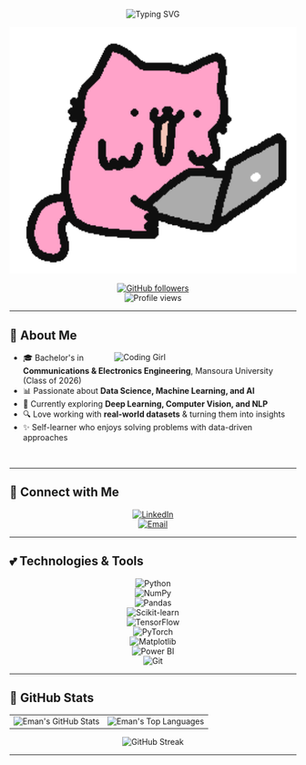 <p align="center">
  <img src="https://readme-typing-svg.herokuapp.com?font=Comic+Sans+MS&size=28&duration=3000&pause=1000&color=FF69B4&center=true&vCenter=true&width=600&lines=Hey+there%2C+I'm+Eman+Sameh!+🌸;Data+Science+Enthusiast+📊;Machine+Learning+Explorer+🤖;AI+Dreamer+✨;Always+Learning+📚" alt="Typing SVG" />
</p>

<p align="center">
  <img src="https://raw.githubusercontent.com/eman-sameh/eman-sameh/main/Cat%20Wow%20GIF%20by%20sillynub.gif" alt="Girly Banner" width="800"/>
</p>

<div align="center">

[![GitHub followers](https://img.shields.io/github/followers/eman-sameh?style=social&label=Follow)](https://github.com/eman-sameh)  
![Profile views](https://komarev.com/ghpvc/?username=eman-sameh&style=flat&label=Views&color=FF69B4)

</div>

---

## 🌷 About Me  

<img align="right" alt="Coding Girl" width="320" src="https://media.giphy.com/media/coxQHKASG60HrHtvkt/giphy.gif">

- 🎓 Bachelor's in **Communications & Electronics Engineering**, Mansoura University (Class of 2026)  
- 📊 Passionate about **Data Science, Machine Learning, and AI**  
- 🌱 Currently exploring **Deep Learning, Computer Vision, and NLP**  
- 🔍 Love working with **real-world datasets** & turning them into insights  
- ✨ Self-learner who enjoys solving problems with data-driven approaches  

<br clear="both"/>

---

## 🌸 Connect with Me  

<div align="center">

[![LinkedIn](https://img.shields.io/badge/LinkedIn-FFB6C1?style=for-the-badge&logo=linkedin&logoColor=black)](https://www.linkedin.com/)  
[![Email](https://img.shields.io/badge/Email-Contact%20me-FFB6C1?style=for-the-badge&logo=gmail&logoColor=black)](mailto:your-email@gmail.com)

</div>

---

## 💕 Technologies & Tools  

<div align="center">

![Python](https://img.shields.io/badge/-Python-FF69B4?style=for-the-badge&logo=python&logoColor=white)  
![NumPy](https://img.shields.io/badge/-NumPy-FF69B4?style=for-the-badge&logo=numpy&logoColor=white)  
![Pandas](https://img.shields.io/badge/-Pandas-FF69B4?style=for-the-badge&logo=pandas&logoColor=white)  
![Scikit-learn](https://img.shields.io/badge/-ScikitLearn-FF69B4?style=for-the-badge&logo=scikitlearn&logoColor=white)  
![TensorFlow](https://img.shields.io/badge/-TensorFlow-FF69B4?style=for-the-badge&logo=tensorflow&logoColor=white)  
![PyTorch](https://img.shields.io/badge/-PyTorch-FF69B4?style=for-the-badge&logo=pytorch&logoColor=white)  
![Matplotlib](https://img.shields.io/badge/-Matplotlib-FF69B4?style=for-the-badge&logo=plotly&logoColor=white)  
![Power BI](https://img.shields.io/badge/-Power%20BI-FF69B4?style=for-the-badge&logo=powerbi&logoColor=white)  
![Git](https://img.shields.io/badge/-Git-FF69B4?style=for-the-badge&logo=git&logoColor=white)  

</div>

---

## 🎀 GitHub Stats  

<div align="center">
  <table>
    <tr>
      <td>
        <img src="https://github-readme-stats.vercel.app/api?username=eman-sameh&show_icons=true&title_color=FF69B4&icon_color=FFB6C1&text_color=ffffff&bg_color=0d1117&border_color=FFB6C1&hide_border=true&include_all_commits=true&count_private=true" alt="Eman's GitHub Stats" />
      </td>
      <td>
        <img src="https://github-readme-stats.vercel.app/api/top-langs/?username=eman-sameh&layout=compact&title_color=FF69B4&text_color=ffffff&bg_color=0d1117&border_color=FFB6C1&hide_border=true&langs_count=8" alt="Eman's Top Languages" />
      </td>
    </tr>
  </table>
</div>

<div align="center">
  <img src="https://streak-stats.demolab.com/?user=eman-sameh&background=0D1117&ring=FF69B4&fire=FFB6C1&currStreakNum=ffffff&sideNums=ffffff&currStreakLabel=FFB6C1&sideLabels=FF69B4&dates=cccccc&border=FFB6C1&hide_border=true" alt="GitHub Streak"/>
</div>

---
